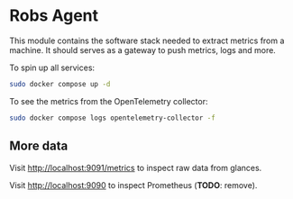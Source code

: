 # Robs Agent

This module contains the software stack needed to extract metrics from a machine. It should serves as a gateway to push metrics, logs and more.

To spin up all services:

```bash
sudo docker compose up -d
```

To see the metrics from the OpenTelemetry collector:

```bash
sudo docker compose logs opentelemetry-collector -f
```

## More data

Visit [http://localhost:9091/metrics](http://localhost:9091/metrics) to inspect raw data from glances.

Visit [http://localhost:9090](http://localhost:9090) to inspect Prometheus (**TODO**: remove).